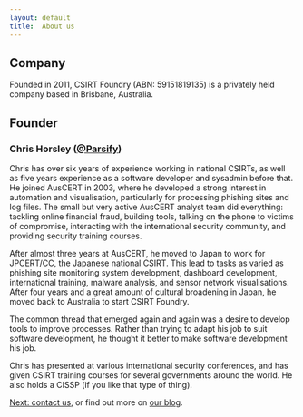 ```yaml
---
layout: default
title:  About us 
---
```


## Company

Founded in 2011, CSIRT Foundry (ABN: 59151819135) is a privately held company based in Brisbane, Australia. 

## Founder

### **Chris Horsley** (<a href="https://twitter.com/Parsify">@Parsify</a>)

Chris has over six years of experience working in national CSIRTs, as well as five years experience as a software developer and sysadmin before that. He joined AusCERT in 2003, where he developed a strong interest in automation and visualisation, particularly for processing phishing sites and log files. The small but very active AusCERT analyst team did everything: tackling online financial fraud, building tools, talking on the phone to victims of compromise, interacting with the international security community, and providing security training courses.

After almost three years at AusCERT, he moved to Japan to work for JPCERT/CC, the Japanese national CSIRT. This lead to tasks as varied as phishing site monitoring system development, dashboard development, international training, malware analysis, and sensor network visualisations. After four years and a great amount of cultural broadening in Japan, he moved back to Australia to start CSIRT Foundry.

The common thread that emerged again and again was a desire to develop tools to improve processes. Rather than trying to adapt his job to suit software development, he thought it better to make software development his job.

Chris has presented at various international security conferences, and has given CSIRT training courses for several governments around the world.  He also holds a CISSP (if you like that type of thing).

<p><a href="/contact/">Next: contact us</a>, or find out more on <a href="/blog/">our blog</a>.</p> 
